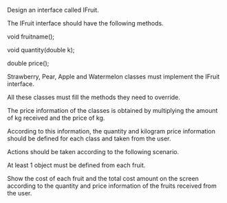 Design an interface called IFruit.

The IFruit interface should have the following methods.

void fruitname();

void quantity(double k);

double price();

Strawberry, Pear, Apple and Watermelon classes must implement the IFruit interface.

All these classes must fill the methods they need to override.

The price information of the classes is obtained by multiplying the amount of kg received and the price of kg.

According to this information, the quantity and kilogram price information should be defined for each class and taken from the user.

Actions should be taken according to the following scenario.

At least 1 object must be defined from each fruit. 

Show the cost of each fruit and the total cost amount on the screen according to the quantity and price information of the fruits received from the user.
